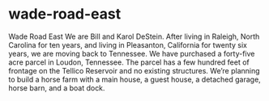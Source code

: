 # wade-road-east
Wade Road East
We are Bill and Karol DeStein.  After living in Raleigh, North Carolina for ten years, and living in Pleasanton, California for twenty six years, we are moving back to Tennessee.  We have purchased a forty-five acre parcel in Loudon, Tennessee.  The parcel has a few hundred feet of frontage on the Tellico Reservoir and no existing structures.  We’re planning to build a horse farm with a main house, a guest house, a detached garage, horse barn, and a boat dock. 
